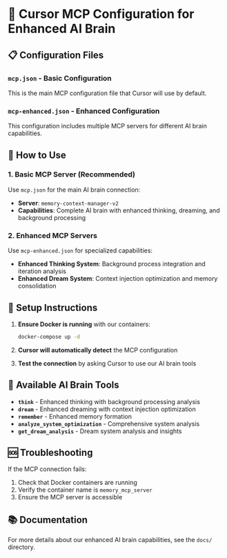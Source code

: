 # 🧠 Cursor MCP Configuration for Enhanced AI Brain

## 📋 Configuration Files

### `mcp.json` - Basic Configuration

This is the main MCP configuration file that Cursor will use by default.

### `mcp-enhanced.json` - Enhanced Configuration

This configuration includes multiple MCP servers for different AI brain capabilities.

## 🚀 How to Use

### 1. **Basic MCP Server** (Recommended)

Use `mcp.json` for the main AI brain connection:

- **Server**: `memory-context-manager-v2`
- **Capabilities**: Complete AI brain with enhanced thinking, dreaming, and background processing

### 2. **Enhanced MCP Servers**

Use `mcp-enhanced.json` for specialized capabilities:

- **Enhanced Thinking System**: Background process integration and iteration analysis
- **Enhanced Dream System**: Context injection optimization and memory consolidation

## 🔧 Setup Instructions

1. **Ensure Docker is running** with our containers:

   ```bash
   docker-compose up -d
   ```

2. **Cursor will automatically detect** the MCP configuration

3. **Test the connection** by asking Cursor to use our AI brain tools

## 🧠 Available AI Brain Tools

- **`think`** - Enhanced thinking with background processing analysis
- **`dream`** - Enhanced dreaming with context injection optimization
- **`remember`** - Enhanced memory formation
- **`analyze_system_optimization`** - Comprehensive system analysis
- **`get_dream_analysis`** - Dream system analysis and insights

## 🆘 Troubleshooting

If the MCP connection fails:

1. Check that Docker containers are running
2. Verify the container name is `memory_mcp_server`
3. Ensure the MCP server is accessible

## 📚 Documentation

For more details about our enhanced AI brain capabilities, see the `docs/` directory.
